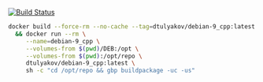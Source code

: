 [![Build Status](https://travis-ci.org/dtulyakov/docker-debian-9_cpp.svg?branch=master)](https://travis-ci.org/dtulyakov/docker-debian-9_cpp)

```BASH
docker build --force-rm --no-cache --tag=dtulyakov/debian-9_cpp:latest . \
  && docker run --rm \
     --name=debian-9_cpp \
     --volumes-from $(pwd)/DEB:/opt \
     --volumes-from $(pwd):/opt/repo \
     dtulyakov/debian-9_cpp:latest \
     sh -c "cd /opt/repo && gbp buildpackage -uc -us"

```
